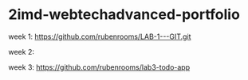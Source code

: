 # 2imd-webtechadvanced-portfolio

week 1:
https://github.com/rubenrooms/LAB-1---GIT.git

week 2:

week 3:
https://github.com/rubenrooms/lab3-todo-app

